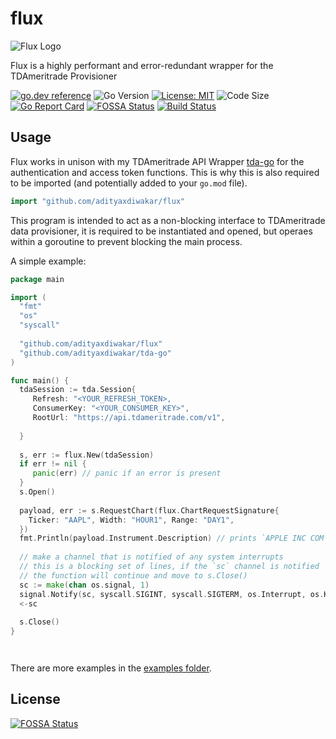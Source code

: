 # flux
![Flux Logo](https://i.imgur.com/MFQBlUd.png)

Flux is a highly performant and error-redundant wrapper for the TDAmeritrade Provisioner

[![go.dev reference](https://img.shields.io/badge/go.dev-reference-007d9c?logo=go&logoColor=white&style=flat-square)](https://pkg.go.dev/github.com/adityaxdiwakar/flux)
![Go Version](https://img.shields.io/github/go-mod/go-version/adityaxdiwakar/flux?style=flat-square)
[![License: MIT](https://img.shields.io/badge/License-MIT-yellow.svg?style=flat-square)](https://opensource.org/licenses/MIT)
![Code Size](https://img.shields.io/github/languages/code-size/adityaxdiwakar/flux?style=flat-square)
[![Go Report Card](https://goreportcard.com/badge/github.com/adityaxdiwakar/flux?style=flat-square)](https://goreportcard.com/report/github.com/adityaxdiwakar/flux)
[![FOSSA Status](https://app.fossa.com/api/projects/git%2Bgithub.com%2Fadityaxdiwakar%2Fflux.svg?type=shield)](https://app.fossa.com/projects/git%2Bgithub.com%2Fadityaxdiwakar%2Fflux?ref=badge_shield)
[![Build Status](https://travis-ci.com/adityaxdiwakar/flux.svg?branch=master)](https://travis-ci.com/adityaxdiwakar/flux)

## Usage
Flux works in unison with my TDAmeritrade API Wrapper [tda-go](https://github.com/adityaxdiwakar/tda-go) for the authentication and access token functions. This is why this is also required to be imported (and potentially added to your ``go.mod`` file).

```go
import "github.com/adityaxdiwakar/flux"
```

This program is intended to act as a non-blocking interface to TDAmeritrade data provisioner, it is required to be instantiated and opened, but operaes within a goroutine to prevent blocking the main process. 

A simple example: 
```go
package main

import (
  "fmt"
  "os"
  "syscall"
   
  "github.com/adityaxdiwakar/flux"
  "github.com/adityaxdiwakar/tda-go"
)

func main() {
  tdaSession := tda.Session{
     Refresh: "<YOUR_REFRESH_TOKEN>,
     ConsumerKey: "<YOUR_CONSUMER_KEY>",
     RootUrl: "https://api.tdameritrade.com/v1",
     
  }
  
  s, err := flux.New(tdaSession)
  if err != nil {
     panic(err) // panic if an error is present
  }
  s.Open()
  
  payload, err := s.RequestChart(flux.ChartRequestSignature{
    Ticker: "AAPL", Width: "HOUR1", Range: "DAY1",
  })
  fmt.Println(payload.Instrument.Description) // prints `APPLE INC COM`
  
  // make a channel that is notified of any system interrupts 
  // this is a blocking set of lines, if the `sc` channel is notified
  // the function will continue and move to s.Close()
  sc := make(chan os.signal, 1)
  signal.Notify(sc, syscall.SIGINT, syscall.SIGTERM, os.Interrupt, os.Kill)
  <-sc
  
  s.Close()
}




```

There are more examples in the [examples folder](examples/).


## License
[![FOSSA Status](https://app.fossa.com/api/projects/git%2Bgithub.com%2Fadityaxdiwakar%2Fflux.svg?type=large)](https://app.fossa.com/projects/git%2Bgithub.com%2Fadityaxdiwakar%2Fflux?ref=badge_large)
